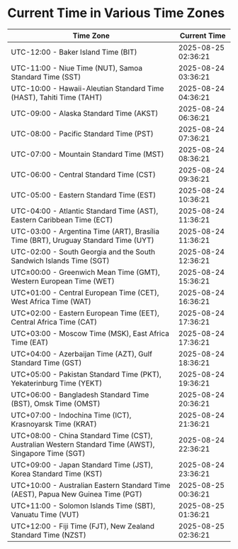 # Current Time in Various Time Zones

| Time Zone | Current Time |
|-----------|--------------|
| UTC-12:00 - Baker Island Time (BIT) | 2025-08-25 02:36:21 |
| UTC-11:00 - Niue Time (NUT), Samoa Standard Time (SST) | 2025-08-24 03:36:21 |
| UTC-10:00 - Hawaii-Aleutian Standard Time (HAST), Tahiti Time (TAHT) | 2025-08-24 04:36:21 |
| UTC-09:00 - Alaska Standard Time (AKST) | 2025-08-24 06:36:21 |
| UTC-08:00 - Pacific Standard Time (PST) | 2025-08-24 07:36:21 |
| UTC-07:00 - Mountain Standard Time (MST) | 2025-08-24 08:36:21 |
| UTC-06:00 - Central Standard Time (CST) | 2025-08-24 09:36:21 |
| UTC-05:00 - Eastern Standard Time (EST) | 2025-08-24 10:36:21 |
| UTC-04:00 - Atlantic Standard Time (AST), Eastern Caribbean Time (ECT) | 2025-08-24 11:36:21 |
| UTC-03:00 - Argentina Time (ART), Brasília Time (BRT), Uruguay Standard Time (UYT) | 2025-08-24 11:36:21 |
| UTC-02:00 - South Georgia and the South Sandwich Islands Time (SGT) | 2025-08-24 12:36:21 |
| UTC±00:00 - Greenwich Mean Time (GMT), Western European Time (WET) | 2025-08-24 15:36:21 |
| UTC+01:00 - Central European Time (CET), West Africa Time (WAT) | 2025-08-24 16:36:21 |
| UTC+02:00 - Eastern European Time (EET), Central Africa Time (CAT) | 2025-08-24 17:36:21 |
| UTC+03:00 - Moscow Time (MSK), East Africa Time (EAT) | 2025-08-24 17:36:21 |
| UTC+04:00 - Azerbaijan Time (AZT), Gulf Standard Time (GST) | 2025-08-24 18:36:21 |
| UTC+05:00 - Pakistan Standard Time (PKT), Yekaterinburg Time (YEKT) | 2025-08-24 19:36:21 |
| UTC+06:00 - Bangladesh Standard Time (BST), Omsk Time (OMST) | 2025-08-24 20:36:21 |
| UTC+07:00 - Indochina Time (ICT), Krasnoyarsk Time (KRAT) | 2025-08-24 21:36:21 |
| UTC+08:00 - China Standard Time (CST), Australian Western Standard Time (AWST), Singapore Time (SGT) | 2025-08-24 22:36:21 |
| UTC+09:00 - Japan Standard Time (JST), Korea Standard Time (KST) | 2025-08-24 23:36:21 |
| UTC+10:00 - Australian Eastern Standard Time (AEST), Papua New Guinea Time (PGT) | 2025-08-25 00:36:21 |
| UTC+11:00 - Solomon Islands Time (SBT), Vanuatu Time (VUT) | 2025-08-25 01:36:21 |
| UTC+12:00 - Fiji Time (FJT), New Zealand Standard Time (NZST) | 2025-08-25 02:36:21 |
